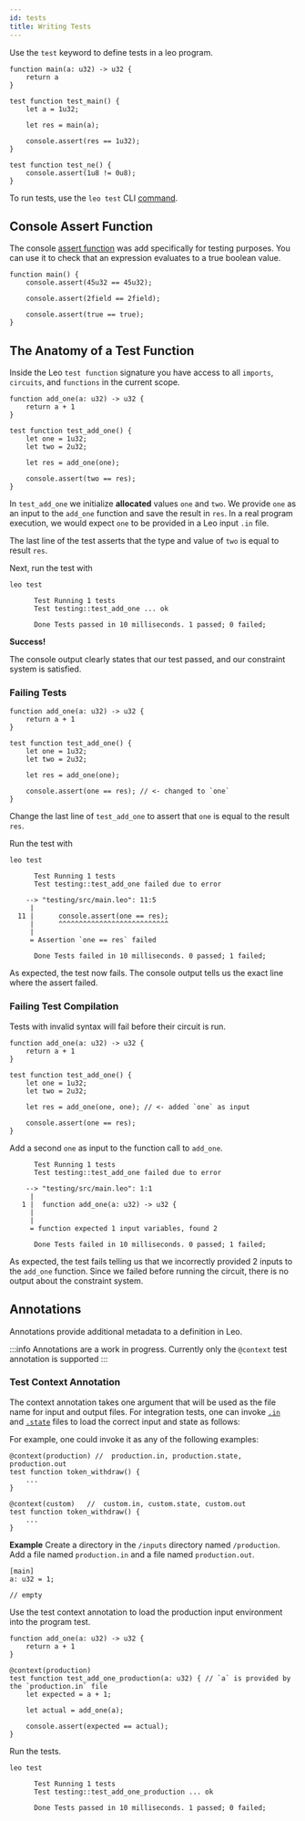 ```yaml
---
id: tests
title: Writing Tests
---
```


Use the `test` keyword to define tests in a leo program.

```leo
function main(a: u32) -> u32 {
    return a
}

test function test_main() {
    let a = 1u32;

    let res = main(a);

    console.assert(res == 1u32);
}

test function test_ne() {
    console.assert(1u8 != 0u8);
}
```
To run tests, use the `leo test` CLI [command](aleo/documentation/developer/cli/05_test.md).

## Console Assert Function

The console [assert function](11_console.md#console-assert) was add specifically for testing purposes.
You can use it to check that an expression evaluates to a true boolean value.

```leo
function main() {
    console.assert(45u32 == 45u32);
  
    console.assert(2field == 2field);
  
    console.assert(true == true);
}
```

## The Anatomy of a Test Function
Inside the Leo `test function` signature you have access to all `imports`, `circuits`, and `functions` in the current scope.
```leo title="src/main.leo"
function add_one(a: u32) -> u32 {
    return a + 1
}

test function test_add_one() {
    let one = 1u32;
    let two = 2u32;

    let res = add_one(one);
    
    console.assert(two == res);
}
```

In `test_add_one` we initialize **allocated** values `one` and `two`.
We provide `one` as an input to the `add_one` function and save the result in `res`.
In a real program execution, we would expect `one` to be provided in a Leo input `.in` file.

The last line of the test asserts that the type and value of `two` is equal to result `res`.

Next, run the test with
```leo_console
leo test
```

```leo title="console output:"
      Test Running 1 tests
      Test testing::test_add_one ... ok

      Done Tests passed in 10 milliseconds. 1 passed; 0 failed;
```
**Success!**

The console output clearly states that our test passed, and our constraint system is satisfied.

### Failing Tests
```leo title="src/main.leo"
function add_one(a: u32) -> u32 {
    return a + 1
}

test function test_add_one() {
    let one = 1u32;
    let two = 2u32;

    let res = add_one(one);
    
    console.assert(one == res); // <- changed to `one`
}
```

Change the last line of `test_add_one` to assert that `one` is equal to the result `res`.

Run the test with
```leo_console
leo test
```

```leo title="console output:"
      Test Running 1 tests
      Test testing::test_add_one failed due to error

    --> "testing/src/main.leo": 11:5
     |
  11 |      console.assert(one == res);
     |      ^^^^^^^^^^^^^^^^^^^^^^^^^^^
     |
     = Assertion `one == res` failed

      Done Tests failed in 10 milliseconds. 0 passed; 1 failed;
```

As expected, the test now fails. The console output tells us the exact line where the assert failed.

### Failing Test Compilation 

Tests with invalid syntax will fail before their circuit is run.

```leo title="src/main.leo"
function add_one(a: u32) -> u32 {
    return a + 1
}

test function test_add_one() {
    let one = 1u32;
    let two = 2u32;

    let res = add_one(one, one); // <- added `one` as input
    
    console.assert(one == res);
}
```

Add a second `one` as input to the function call to `add_one`.

```leo title="console output:"
      Test Running 1 tests
      Test testing::test_add_one failed due to error

    --> "testing/src/main.leo": 1:1
     |
   1 |  function add_one(a: u32) -> u32 {
     |
     |
     = function expected 1 input variables, found 2

      Done Tests failed in 10 milliseconds. 0 passed; 1 failed;
```

As expected, the test fails telling us that we incorrectly provided 2 inputs to the `add_one` function.
Since we failed before running the circuit, there is no output about the constraint system.

## Annotations

Annotations provide additional metadata to a definition in Leo.

:::info
Annotations are a work in progress. Currently only the `@context` test annotation is supported
:::

### Test Context Annotation
The context annotation takes one argument that will be used as the file name for input and output files.
For integration tests, one can invoke [`.in`](08_inputs.md#program-inputs) and [`.state`](../programming_model/00_model.md#state-file) files to load the correct input and state as follows:
 
For example, one could invoke it as any of the following examples:
```leo
@context(production) //  production.in, production.state, production.out
test function token_withdraw() {
    ...
}

@context(custom)   //  custom.in, custom.state, custom.out
test function token_withdraw() {
    ...
}
```

**Example**
Create a directory in the `/inputs` directory named `/production`.
Add a file named `production.in` and a file named `production.out`. 

```leo_input title="inputs/production/production.in"
[main]
a: u32 = 1;
```
```leo title="inputs/production/production.state"
// empty
```

Use the test context annotation to load the production input environment into the program test.

```leo title="src/main.leo"
function add_one(a: u32) -> u32 {
    return a + 1
}

@context(production)
test function test_add_one_production(a: u32) { // `a` is provided by the `production.in` file
    let expected = a + 1;

    let actual = add_one(a);

    console.assert(expected == actual);
}
```

Run the tests.

```leo_console
leo test
```

```leo_console title="console output:"
      Test Running 1 tests
      Test testing::test_add_one_production ... ok

      Done Tests passed in 10 milliseconds. 1 passed; 0 failed;
```